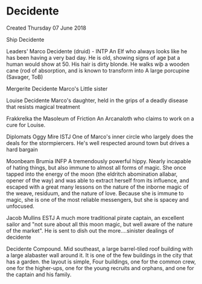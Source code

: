 # Decidente
Created Thursday 07 June 2018

Ship Decidente

Leaders'
Marco Decidente (druid) - INTP
An Elf who always looks like he has been having a very bad day. He is old, showing signs of age þat a human would show at 50. His hair is dirty blonde. He walks wiþ a wooden cane (rod of absorption, and is known to transform into A large porcupine (Savager, ToB)
			
Mergerite Decidente
Marco's Little sister
		
Louise Decidente
Marco's daughter, held in the grips of a deadly disease that resists magical treatment
		
Frakkrelka the Masoleum of Friction
An Arcanaloth who claims to work on a cure for Louise.
		
Diplomats
Oggy Mire ISTJ
One of Marco's inner circle who largely does the deals for the stormpiercers. He's well respected around town but drives a hard bargain
	
Moonbeam Brumia INFP
A tremendously powerful hippy. Nearly incapable of hating things, but also immune to almost all forms of magic. She once tapped into the energy of the moon (the eldritch abomination allabar, opener of the way) and was able to extract herself from its influence, and escaped with a great many lessons on the nature of the inborne magic of the weave, residuum, and the nature of love. Because she is immune to magic, she is one of the most reliable messengers, but she is spacey and unfocused. 
		
Jacob Mullins ESTJ
A much more traditional pirate captain, an excellent sailor and "not sure about all this moon magic, but well aware of the nature of the market". He is sent to dish out the more....sinister dealings of decidente
		
Decidente Compound.
Mid southeast, a large barrel-tiled roof building with a large alabaster wall around it. It is one of the few buildings in the city that has a garden. the layout is simple, Four buildings, one for the common crew, one for the higher-ups, one for the young recruits and orphans, and one for the captain and his family.

